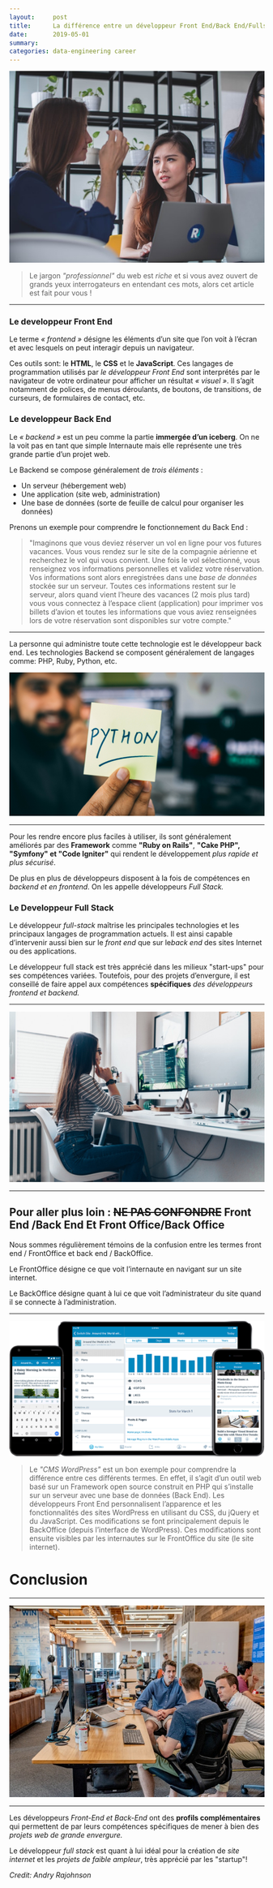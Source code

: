 ```yaml
---
layout:     post
title:      La différence entre un développeur Front End/Back End/Fullstack
date:       2019-05-01
summary:    
categories: data-engineering career
---
```

![woman](/images/front.jpeg)
>Le jargon *"professionnel"* du web est *riche* et si vous avez ouvert de grands yeux interrogateurs en entendant ces mots, alors cet article est fait pour vous ! 


---

### Le developpeur Front End


Le terme *« frontend »* désigne les éléments d’un site que l’on voit à l’écran et avec lesquels on peut interagir depuis un navigateur. 

Ces outils sont: le **HTML**, le **CSS** et le **JavaScript**. Ces langages de programmation utilisés par *le développeur Front End* sont interprétés par le navigateur de votre ordinateur pour afficher un résultat *« visuel »*. Il s’agit notamment de polices, de menus déroulants, de boutons, de transitions, de curseurs, de formulaires de contact, etc.


### Le developpeur Back End

Le *« backend »* est un peu comme la partie **immergée d’un iceberg**. On ne la voit pas en tant que simple Internaute mais elle représente une très grande partie d’un projet web.

 Le Backend se compose généralement de *trois éléments* :

* Un serveur (hébergement web)
* Une application (site web, administration)
* Une base de données (sorte de feuille de calcul pour organiser les données)

Prenons un exemple pour comprendre le fonctionnement du Back End : 
>"Imaginons que vous deviez réserver un vol en ligne pour vos futures vacances. Vous vous rendez sur le site de la compagnie aérienne et recherchez le vol qui vous convient. Une fois le vol sélectionné, vous renseignez vos informations personnelles et validez votre réservation. Vos informations sont alors enregistrées dans une *base de données* stockée sur un serveur.
Toutes ces informations restent sur le serveur, alors quand vient l’heure des vacances (2 mois plus tard) vous vous connectez à l’espace client (application) pour imprimer vos billets d’avion et toutes les informations que vous aviez renseignées lors de votre réservation sont disponibles sur votre compte."

---

La personne qui administre toute cette technologie est le développeur back end. Les technologies Backend se composent généralement de langages comme: PHP, Ruby, Python, etc. 


![back](/images/Backend.jpg)

---

Pour les rendre encore plus faciles à utiliser, ils sont généralement améliorés par des **Framework** comme **"Ruby on Rails"**, **"Cake PHP", "Symfony" et "Code Igniter"** qui rendent le développement *plus rapide et plus sécurisé*.

De plus en plus de développeurs disposent à la fois de compétences en *backend et en frontend*. On les appelle développeurs *Full Stack.*

### Le Developpeur Full Stack

Le développeur *full-stack* maîtrise les principales technologies et les principaux langages de programmation actuels. 
Il est ainsi capable d’intervenir aussi bien sur le *front end* que sur le*back end* des sites Internet ou des applications. 

Le développeur full stack est très apprécié dans  les milieux "start-ups" pour ses compétences variées. Toutefois, pour des projets d’envergure, il est conseillé de faire appel aux compétences **spécifiques** *des développeurs frontend et backend.*

---

![woman](/images/woman-code.jpeg)

---

## Pour aller plus loin : ~~NE PAS CONFONDRE~~ Front End /Back End  Et Front Office/Back Office 

Nous sommes régulièrement témoins de la confusion entre les termes front end / FrontOffice et back end / BackOffice.

Le FrontOffice désigne ce que voit l’internaute en navigant sur un site internet.

Le BackOffice désigne quant à lui ce que voit l’administrateur du site quand il se connecte à l’administration.

---
![mark](/images/word.png)
>Le *"CMS WordPress"* est un bon exemple pour comprendre la différence entre ces différents termes. En effet, il s’agit d’un outil web basé sur un Framework open source construit en PHP qui s’installe sur un serveur avec une base de données (Back End). Les développeurs Front End personnalisent l’apparence et les fonctionnalités des sites WordPress en utilisant du CSS, du jQuery et du JavaScript. Ces modifications se font principalement depuis le BackOffice (depuis l’interface de WordPress). Ces modifications sont ensuite visibles par les internautes sur le FrontOffice du site (le site internet).

# Conclusion

---
![dev](/images/dev.jpeg)

---


Les développeurs *Front-End et Back-End* ont des **profils complémentaires** qui permettent de par leurs compétences spécifiques de mener à bien des *projets web de grande envergure.* 

Le développeur *full stack* est quant à lui idéal pour la création de *site internet* et les *projets de faible ampleur*, très apprécié par les "startup"!



<footer><cite title="Workshop">Credit: Andry Rajohnson</cite></footer>
